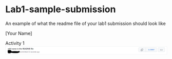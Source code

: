 # Lab1-sample-submission
An example of what the readme file of your lab1 submission should look like

[Your Name]

Activity 1
![](images/Activity1.png)

